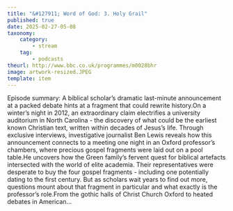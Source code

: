 ```yaml
---
title: "&#127911; Word of God: 3. Holy Grail"
published: true
date: 2025-02-27-05-08
taxonomy:
    category:
        - stream
    tag:
        - podcasts
theurl: http://www.bbc.co.uk/programmes/m0028bhr
image: artwork-resized.JPEG
template: item
---
```


Episode summary: A biblical scholar&rsquo;s dramatic last-minute announcement at a packed debate hints at a fragment that could rewrite history.On a winter&rsquo;s night in 2012, an extraordinary claim electrifies a university auditorium in North Carolina - the discovery of what could be the earliest known Christian text, written within decades of Jesus&rsquo;s life. Through exclusive interviews, investigative journalist Ben Lewis reveals how this announcement connects to a meeting one night in an Oxford professor&rsquo;s chambers, where precious gospel fragments were laid out on a pool table.He uncovers how the Green family&rsquo;s fervent quest for biblical artefacts intersected with the world of elite academia. Their representatives were desperate to buy the four gospel fragments - including one potentially dating to the first century. But as scholars wait years to find out more, questions mount about that fragment in particular and what exactly is the professor&rsquo;s role.From the gothic halls of Christ Church Oxford to heated debates in American&hellip;
